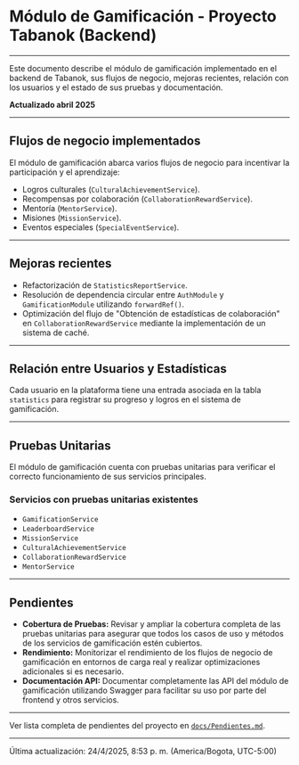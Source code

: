 # Módulo de Gamificación - Proyecto Tabanok (Backend)

---

Este documento describe el módulo de gamificación implementado en el backend de Tabanok, sus flujos de negocio, mejoras recientes, relación con los usuarios y el estado de sus pruebas y documentación.

**Actualizado abril 2025**

---

## Flujos de negocio implementados

El módulo de gamificación abarca varios flujos de negocio para incentivar la participación y el aprendizaje:

*   Logros culturales (`CulturalAchievementService`).
*   Recompensas por colaboración (`CollaborationRewardService`).
*   Mentoría (`MentorService`).
*   Misiones (`MissionService`).
*   Eventos especiales (`SpecialEventService`).

---

## Mejoras recientes

*   Refactorización de `StatisticsReportService`.
*   Resolución de dependencia circular entre `AuthModule` y `GamificationModule` utilizando `forwardRef()`.
*   Optimización del flujo de "Obtención de estadísticas de colaboración" en `CollaborationRewardService` mediante la implementación de un sistema de caché.

---

## Relación entre Usuarios y Estadísticas

Cada usuario en la plataforma tiene una entrada asociada en la tabla `statistics` para registrar su progreso y logros en el sistema de gamificación.

---

## Pruebas Unitarias

El módulo de gamificación cuenta con pruebas unitarias para verificar el correcto funcionamiento de sus servicios principales.

### Servicios con pruebas unitarias existentes

*   `GamificationService`
*   `LeaderboardService`
*   `MissionService`
*   `CulturalAchievementService`
*   `CollaborationRewardService`
*   `MentorService`

---

## Pendientes

*   **Cobertura de Pruebas:** Revisar y ampliar la cobertura completa de las pruebas unitarias para asegurar que todos los casos de uso y métodos de los servicios de gamificación estén cubiertos.
*   **Rendimiento:** Monitorizar el rendimiento de los flujos de negocio de gamificación en entornos de carga real y realizar optimizaciones adicionales si es necesario.
*   **Documentación API:** Documentar completamente las API del módulo de gamificación utilizando Swagger para facilitar su uso por parte del frontend y otros servicios.

---

Ver lista completa de pendientes del proyecto en [`docs/Pendientes.md`](./Pendientes.md).

---

Última actualización: 24/4/2025, 8:53 p. m. (America/Bogota, UTC-5:00)
